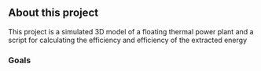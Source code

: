 ## About this project

This project is a simulated 3D model of a floating thermal power plant and a script for calculating the efficiency and efficiency of the extracted energy

### Goals
